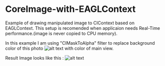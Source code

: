 CoreImage-with-EAGLContext
==========================

Example of drawing manipulated image to CIContext based on EAGLContext. This setup is recomended when applicaion needs Real-Time performance.(image is never copied to CPU memory). 

In this example I am using "CIMaskToAlpha" filter to replace background color of this photo ![alt text](https://raw.github.com/anaglik/CoreImage-with-EAGLContext/master/ImageManipulation/entryImage@2x.png "Entry Image") with color of main view.

Result Image looks like this : 
![alt text](https://raw.github.com/anaglik/CoreImage-with-EAGLContext/master/ImageManipulation/expectedImage@2x.png "Expected Image")



